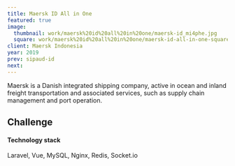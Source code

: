 ```yaml
---
title: Maersk ID All in One
featured: true
image: 
  thumbnail: work/maersk%20id%20all%20in%20one/maersk-id_mi4phe.jpg
  square: work/maersk%20id%20all%20in%20one/maersk-id-all-in-one-square_ejuwzx.jpg
client: Maersk Indonesia
year: 2019
prev: sipaud-id
next: 
---
```


Maersk is a Danish integrated shipping company, active in ocean and inland freight transportation and associated services, such as supply chain management and port operation.

## Challenge

#### Technology stack
Laravel, Vue, MySQL, Nginx, Redis, Socket.io
